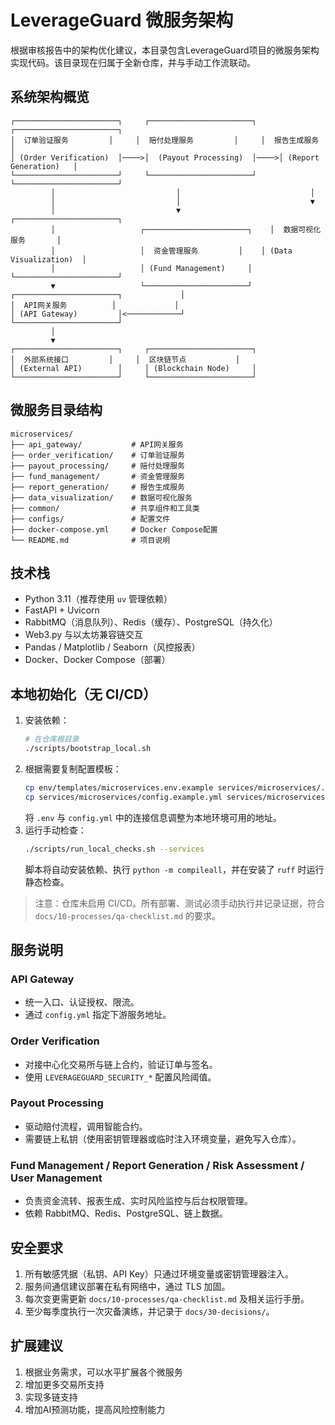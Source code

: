 # LeverageGuard 微服务架构

根据审核报告中的架构优化建议，本目录包含LeverageGuard项目的微服务架构实现代码。该目录现在归属于全新仓库，并与手动工作流联动。

## 系统架构概览

```
┌───────────────────────┐     ┌───────────────────────┐     ┌───────────────────────┐
│  订单验证服务         │     │  赔付处理服务         │     │  报告生成服务         │
│ (Order Verification)  │────>│  (Payout Processing)  │────>│ (Report Generation)   │
└───────────────────────┘     └───────────────────────┘     └───────────────────────┘
         │                           │                             │
         │                           │                             ▼
         │                           ▼                   ┌───────────────────────┐
         │                   ┌───────────────────────┐    │  数据可视化服务       │
         │                   │  资金管理服务         │    │ (Data Visualization)  │
         │                   │ (Fund Management)     │    └───────────────────────┘
         ▼                   └───────────────────────┘
┌───────────────────────┐             │
│  API网关服务          │             │
│ (API Gateway)         │<────────────┘
└───────────────────────┘
         │
         ▼
┌───────────────────────┐     ┌───────────────────────┐
│  外部系统接口         │     │  区块链节点           │
│ (External API)        │     │ (Blockchain Node)     │
└───────────────────────┘     └───────────────────────┘
```

## 微服务目录结构

```
microservices/
├── api_gateway/           # API网关服务
├── order_verification/    # 订单验证服务
├── payout_processing/     # 赔付处理服务
├── fund_management/       # 资金管理服务
├── report_generation/     # 报告生成服务
├── data_visualization/    # 数据可视化服务
├── common/                # 共享组件和工具类
├── configs/               # 配置文件
├── docker-compose.yml     # Docker Compose配置
└── README.md              # 项目说明
```

## 技术栈

- Python 3.11（推荐使用 `uv` 管理依赖）
- FastAPI + Uvicorn
- RabbitMQ（消息队列）、Redis（缓存）、PostgreSQL（持久化）
- Web3.py 与以太坊兼容链交互
- Pandas / Matplotlib / Seaborn（风控报表）
- Docker、Docker Compose（部署）

## 本地初始化（无 CI/CD）

1. 安装依赖：
   ```bash
   # 在仓库根目录
   ./scripts/bootstrap_local.sh
   ```
2. 根据需要复制配置模板：
   ```bash
   cp env/templates/microservices.env.example services/microservices/.env
   cp services/microservices/config.example.yml services/microservices/config.yml
   ```
   将 `.env` 与 `config.yml` 中的连接信息调整为本地环境可用的地址。
3. 运行手动检查：
   ```bash
   ./scripts/run_local_checks.sh --services
   ```
   脚本将自动安装依赖、执行 `python -m compileall`，并在安装了 `ruff` 时运行静态检查。

> 注意：仓库未启用 CI/CD。所有部署、测试必须手动执行并记录证据，符合 `docs/10-processes/qa-checklist.md` 的要求。

## 服务说明

### API Gateway
- 统一入口、认证授权、限流。
- 通过 `config.yml` 指定下游服务地址。

### Order Verification
- 对接中心化交易所与链上合约，验证订单与签名。
- 使用 `LEVERAGEGUARD_SECURITY_*` 配置风险阈值。

### Payout Processing
- 驱动赔付流程，调用智能合约。
- 需要链上私钥（使用密钥管理器或临时注入环境变量，避免写入仓库）。

### Fund Management / Report Generation / Risk Assessment / User Management
- 负责资金流转、报表生成、实时风险监控与后台权限管理。
- 依赖 RabbitMQ、Redis、PostgreSQL、链上数据。

## 安全要求

1. 所有敏感凭据（私钥、API Key）只通过环境变量或密钥管理器注入。
2. 服务间通信建议部署在私有网络中，通过 TLS 加固。
3. 每次变更需更新 `docs/10-processes/qa-checklist.md` 及相关运行手册。
4. 至少每季度执行一次灾备演练，并记录于 `docs/30-decisions/`。

## 扩展建议

1. 根据业务需求，可以水平扩展各个微服务
2. 增加更多交易所支持
3. 实现多链支持
4. 增加AI预测功能，提高风险控制能力
